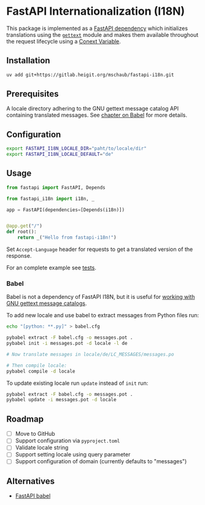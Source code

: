 # FastAPI Internationalization (I18N)

This package is implemented as a [FastAPI dependency](https://fastapi.tiangolo.com/tutorial/dependencies/dependencies-with-yield/?h=depende) which initializes translations using the [`gettext`](https://docs.python.org/3/library/gettext.html) module and makes them available throughout the request lifecycle using a [Conext Variable](https://docs.python.org/3/library/contextvars.html).

## Installation

```bash
uv add git+https://gitlab.heigit.org/mschaub/fastapi-i18n.git
```

## Prerequisites

A locale directory adhering to the GNU gettext message catalog API containing translated messages. See [chapter on Babel](#Babel) for more details.

## Configuration

```bash
export FASTAPI_I18N_LOCALE_DIR="paht/to/locale/dir"
export FASTAPI_I18N_LOCALE_DEFAULT="de"
```

## Usage

```python
from fastapi import FastAPI, Depends

from fastapi_i18n import i18n, _

app = FastAPI(dependencies=[Depends(i18n)])


@app.get("/")
def root():
    return _("Hello from fastapi-i18n!")
```

Set `Accept-Language` header for requests to get a translated version of the response.

For an complete example see [tests](/tests).

### Babel

Babel is not a dependency of FastAPI I18N, but it is useful for [working with GNU gettext message catalogs](https://babel.pocoo.org/en/latest/messages.html).

To add new locale and use babel to extract messages from Python files run:
```bash
echo "[python: **.py]" > babel.cfg

pybabel extract -F babel.cfg -o messages.pot .
pybabel init -i messages.pot -d locale -l de

# Now translate messages in locale/de/LC_MESSAGES/messages.po

# Then compile locale:
pybabel compile -d locale
```

To update existing locale run `update` instead of `init` run:
```bash
pybabel extract -F babel.cfg -o messages.pot .
pybabel update -i messages.pot -d locale
```


## Roadmap

- [ ] Move to GitHub
- [ ] Support configuration via `pyproject.toml`
- [ ] Validate locale string
- [ ] Support setting locale using query parameter
- [ ] Support configuration of domain (currently defaults to "messages")

## Alternatives

- [FastAPI babel](https://github.com/Anbarryprojects/fastapi-babel)
